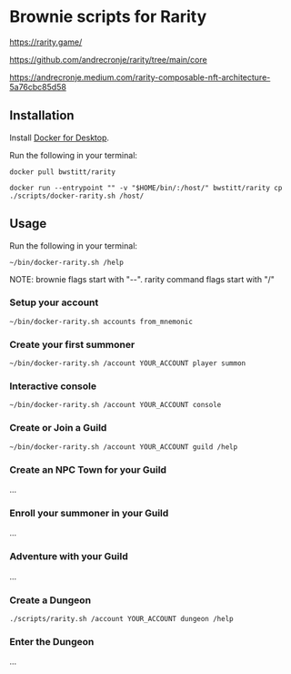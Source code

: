 # Brownie scripts for Rarity

<https://rarity.game/>

<https://github.com/andrecronje/rarity/tree/main/core>

<https://andrecronje.medium.com/rarity-composable-nft-architecture-5a76cbc85d58>

## Installation

Install [Docker for Desktop](https://www.docker.com/products/docker-desktop).

Run the following in your terminal:

    docker pull bwstitt/rarity

    docker run --entrypoint "" -v "$HOME/bin/:/host/" bwstitt/rarity cp ./scripts/docker-rarity.sh /host/


## Usage

Run the following in your terminal:

    ~/bin/docker-rarity.sh /help

NOTE: brownie flags start with "--". rarity command flags start with "/"

### Setup your account

    ~/bin/docker-rarity.sh accounts from_mnemonic

### Create your first summoner

    ~/bin/docker-rarity.sh /account YOUR_ACCOUNT player summon

### Interactive console

    ~/bin/docker-rarity.sh /account YOUR_ACCOUNT console

### Create or Join a Guild

    ~/bin/docker-rarity.sh /account YOUR_ACCOUNT guild /help

### Create an NPC Town for your Guild

...

### Enroll your summoner in your Guild

...

### Adventure with your Guild

...

### Create a Dungeon

    ./scripts/rarity.sh /account YOUR_ACCOUNT dungeon /help

### Enter the Dungeon

...
